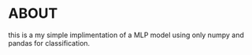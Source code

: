 # ABOUT
this is a my simple implimentation of a MLP model using only numpy and pandas for classification.
